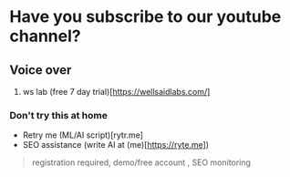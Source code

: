 # Have you subscribe to our youtube channel?
## Voice over
1. ws lab (free 7 day trial)[https://wellsaidlabs.com/]

### Don't try this at home
<!--- waste of time, half drunk when watching the video-->
- Retry me (ML/AI script)[rytr.me]
- SEO assistance (write AI at (me)[https://ryte.me])
 > registration required, demo/free account , SEO monitoring

